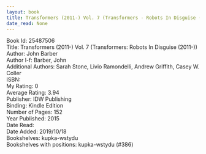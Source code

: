 ```yaml
---
layout: book
title: Transformers (2011-) Vol. 7 (Transformers - Robots In Disguise (2011-))
date_read: None
---
```


Book Id: 25487506<br />
Title: Transformers (2011-) Vol. 7 (Transformers: Robots In Disguise (2011-))<br />
Author: John Barber<br />
Author l-f: Barber, John<br />
Additional Authors: Sarah Stone, Livio Ramondelli, Andrew Griffith, Casey W. Coller<br />
ISBN: <br />
My Rating: 0<br />
Average Rating: 3.94<br />
Publisher: IDW Publishing<br />
Binding: Kindle Edition<br />
Number of Pages: 152<br />
Year Published: 2015<br />
Date Read: <br />
Date Added: 2019/10/18<br />
Bookshelves: kupka-wstydu<br />
Bookshelves with positions: kupka-wstydu (#386)<br />

